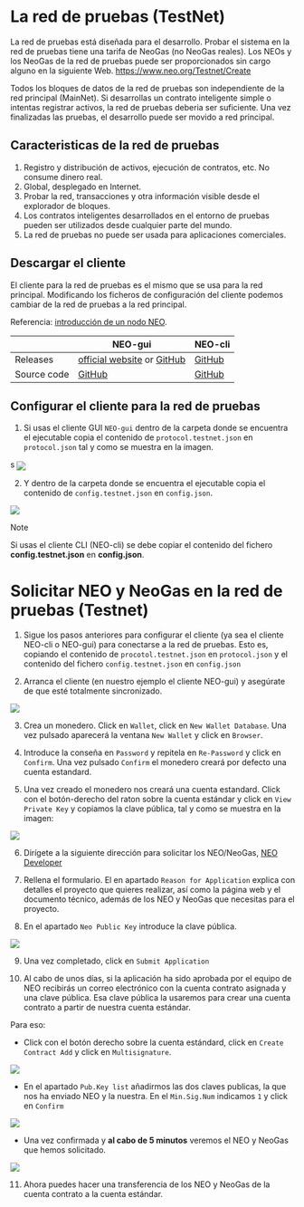 # La red de pruebas (TestNet)

La red de pruebas está diseñada para el desarrollo. Probar el sistema en la red de pruebas tiene una tarifa de NeoGas (no NeoGas reales). Los NEOs y los NeoGas de la red de pruebas puede ser proporcionados sin cargo alguno en la siguiente Web. https://www.neo.org/Testnet/Create


Todos los bloques de datos de la red de pruebas son independiente de la red principal (MainNet). Si desarrollas un contrato inteligente simple o intentas registrar activos, la red de pruebas deberia ser suficiente. Una vez finalizadas las pruebas, el desarrollo puede ser movido a red principal.

## Caracteristicas de la red de pruebas

1. Registro y distribución de activos, ejecución de contratos, etc. No consume dinero real.
2. Global, desplegado en Internet.
3. Probar la red, transacciones y otra información visible desde el explorador de bloques.
4. Los contratos inteligentes desarrollados en el entorno de pruebas pueden ser utilizados desde cualquier parte del mundo.
5. La red de pruebas no puede ser usada para aplicaciones comerciales.

## Descargar el cliente

El cliente para la red de pruebas es el mismo que se usa para la red principal. Modificando los ficheros de configuración del cliente podemos cambiar de la red de pruebas a la red principal.

Referencia: [introducción de un nodo NEO](introduction.md).

|      | NEO-gui                       | NEO-cli                        |
| ---- | ---------------------------------------- | ---------------------------------------- |
| Releases | [official website](https://www.neo.org/download) or [GitHub](https://github.com/neo-project/neo-gui/releases/) | [GitHub](https://github.com/neo-project/neo-cli/releases/) |
Source code | [GitHub](https://github.com/neo-project/neo-gui/) | [GitHub](https://github.com/neo-project/neo-cli/) |

## Configurar el cliente para la red de pruebas

1. Si usas el cliente GUI `NEO-gui` dentro de la carpeta donde se encuentra el ejecutable copia el contenido de `protocol.testnet.json` en `protocol.json` tal y como se muestra en la imagen.
 
s  <img style="vertical-align: middle" src="/assets/testnet_1.png">

2. Y dentro de la carpeta donde se encuentra el ejecutable copia el contenido de `config.testnet.json` en `config.json`.

  <img style="vertical-align: middle" src="/assets/testnet_2.png">


> [!NOTE]
> Si usas el cliente CLI (NEO-cli) se debe copiar el contenido del fichero **config.testnet.json** en **config.json**.

# Solicitar NEO y NeoGas en la red de pruebas (Testnet)

1. Sigue los pasos anteriores para configurar el cliente (ya sea el cliente NEO-cli o NEO-gui) para conectarse a la red de pruebas. Esto es, copiando el contenido de `procotol.testnet.json` en  `protocol.json` y el contenido del fichero `config.testnet.json` en `config.json`

2. Arranca el cliente (en nuestro ejemplo el cliente NEO-gui) y asegúrate de que esté totalmente sincronizado.
 <img style="vertical-align: middle" src="/assets/gui_1.png">
 
3. Crea un monedero. Click en `Wallet`, click en `New Wallet Database`. Una vez pulsado aparecerá la ventana `New Wallet` y click en `Browser`.

4. Introduce la conseña en `Password` y repitela en `Re-Password` y click en `Confirm`. Una vez pulsado `Confirm` el monedero creará por defecto una cuenta estandard.

5. Una vez creado el monedero nos creará una cuenta estandard. Click con el botón-derecho del raton sobre la cuenta estándar y click en `View Private Key` y copiamos la clave pública, tal y como se muestra en la imagen:

  <img style="vertical-align: middle" src="/assets/testnet_3.png">
  
6. Dirígete a la siguiente dirección para solicitar los NEO/NeoGas, [NEO Developer](https://neo.org/testNet/create)

7. Rellena el formulario. El en apartado `Reason for Application` explica con detalles el proyecto que quieres realizar, así como la página web y el documento técnico, además de los NEO y NeoGas que necesitas para el proyecto.

8. En el apartado `Neo Public Key` introduce la clave pública.

 <img style="vertical-align: middle" src="/assets/testnet_4.png">
 
9. Una vez completado, click en `Submit Application`

10. Al cabo de unos días, si la aplicación ha sido aprobada por el equipo de NEO recibirás un correo electrónico con la cuenta contrato asignada y una clave pública. Esa clave pública la usaremos para crear una cuenta contrato a partir de nuestra cuenta estándar. 

Para eso:

 * Click con el botón derecho sobre la cuenta estándard, click en `Create Contract Add` y click en `Multisignature`.
 
 <img style="vertical-align: middle" src="/assets/testnet_5.png">
 
 * En el apartado `Pub.Key list` añadirmos las dos claves publicas, la que nos ha enviado NEO y la nuestra. En el `Min.Sig.Num` indicamos `1` y click en `Confirm`
 
 <img style="vertical-align: middle" src="/assets/testnet_6.png">
 
 * Una vez confirmada y **al cabo de 5 minutos** veremos el NEO y NeoGas que hemos solicitado.
 
  <img style="vertical-align: middle" src="/assets/testnet_7.png">
  
  11. Ahora puedes hacer una transferencia de los NEO y NeoGas de la cuenta contrato a la cuenta estándar. 


